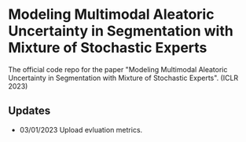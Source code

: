 # Modeling Multimodal Aleatoric Uncertainty in Segmentation with Mixture of Stochastic Experts
The official code repo for the paper "Modeling Multimodal Aleatoric Uncertainty in Segmentation with Mixture of Stochastic Experts". (ICLR 2023)

## Updates
- 03/01/2023 Upload evluation metrics.

<!--
## 0. Build up environment.
- cuda 10.1
- Follow the instructions to build up the environment setting.
```angular2html
conda env create -f env/environment.yaml
```
## 1. Prepare the data and set the path.
1. Download the LIDC dataset and the Cityscapes dataset follow the instruction in https://github.com/EliasKassapis/CARSSS.
2. Run data/cityscapes_data_loader.py and data/lidc_data_loader.py to preprocess the dataset.
3. Set the dataset path in the code. The default dataset path is '../data/lidc_npy' and  '../data/cityscape_npy_5'. You can modify it in the experiments config files. (See ./experiments/)

## 2. Train model.
Select one model to train in models/experiments.
```angular2html
python main.py experiments/lidc_proposed.py --parallel
```

## 3. Inference
```angular2html
python main.py experiments/lidc_proposed.py --parallel --demo test
```
-->
